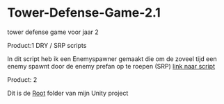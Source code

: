 # Tower-Defense-Game-2.1
 tower defense game voor jaar 2 


Product:1 DRY / SRP scripts 


In dit script heb ik een Enemyspawner gemaakt die om de zoveel tijd een enemy spawnt door de enemy prefan op te roepen (SRP) [link naar script](https://github.com/Dry0/Tower-Defense-Game/blob/Develop/Assets/Scripts/Enemys/EnemySpawner.cs)

Product: 2

Dit is de [Root](https://github.com/Dry0/Tower-Defense-Game/tree/main/Assets) folder van mijn Unity project
